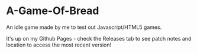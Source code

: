 # A-Game-Of-Bread
An idle game made by me to test out Javascript/HTML5 games.

It's up on my Github Pages - check the Releases tab to see patch notes and location to access the most recent version!
